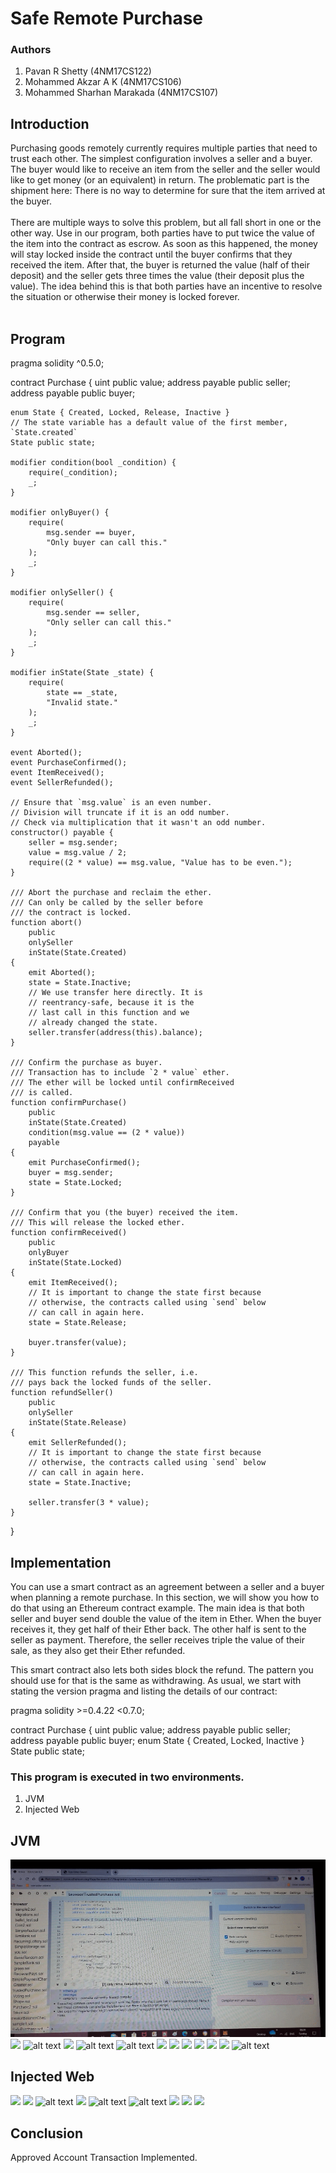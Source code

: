 # Safe Remote Purchase

### Authors  
1. Pavan R Shetty (4NM17CS122)
2. Mohammed Akzar A K (4NM17CS106)
3. Mohammed Sharhan Marakada (4NM17CS107)

## Introduction

Purchasing goods remotely currently requires multiple parties that need to trust each other. The simplest configuration involves a seller and a buyer. The buyer would like to receive an item from the seller and the seller would like to get money (or an equivalent) in return. The problematic part is the shipment here: There is no way to determine for sure that the item arrived at the buyer.<br><br>
There are multiple ways to solve this problem, but all fall short in one or the other way. Use in our program, both parties have to put twice the value of the item into the contract as escrow. As soon as this happened, the money will stay locked inside the contract until the buyer confirms that they received the item. After that, the buyer is returned the value (half of their deposit) and the seller gets three times the value (their deposit plus the value). The idea behind this is that both parties have an incentive to resolve the situation or otherwise their money is locked forever.<br><br>
      
## Program

pragma solidity ^0.5.0;

contract Purchase {
    uint public value;
    address payable public seller;
    address payable public buyer;

    enum State { Created, Locked, Release, Inactive }
    // The state variable has a default value of the first member, `State.created`
    State public state;

    modifier condition(bool _condition) {
        require(_condition);
        _;
    }

    modifier onlyBuyer() {
        require(
            msg.sender == buyer,
            "Only buyer can call this."
        );
        _;
    }

    modifier onlySeller() {
        require(
            msg.sender == seller,
            "Only seller can call this."
        );
        _;
    }

    modifier inState(State _state) {
        require(
            state == _state,
            "Invalid state."
        );
        _;
    }

    event Aborted();
    event PurchaseConfirmed();
    event ItemReceived();
    event SellerRefunded();

    // Ensure that `msg.value` is an even number.
    // Division will truncate if it is an odd number.
    // Check via multiplication that it wasn't an odd number.
    constructor() payable {
        seller = msg.sender;
        value = msg.value / 2;
        require((2 * value) == msg.value, "Value has to be even.");
    }

    /// Abort the purchase and reclaim the ether.
    /// Can only be called by the seller before
    /// the contract is locked.
    function abort()
        public
        onlySeller
        inState(State.Created)
    {
        emit Aborted();
        state = State.Inactive;
        // We use transfer here directly. It is
        // reentrancy-safe, because it is the
        // last call in this function and we
        // already changed the state.
        seller.transfer(address(this).balance);
    }

    /// Confirm the purchase as buyer.
    /// Transaction has to include `2 * value` ether.
    /// The ether will be locked until confirmReceived
    /// is called.
    function confirmPurchase()
        public
        inState(State.Created)
        condition(msg.value == (2 * value))
        payable
    {
        emit PurchaseConfirmed();
        buyer = msg.sender;
        state = State.Locked;
    }

    /// Confirm that you (the buyer) received the item.
    /// This will release the locked ether.
    function confirmReceived()
        public
        onlyBuyer
        inState(State.Locked)
    {
        emit ItemReceived();
        // It is important to change the state first because
        // otherwise, the contracts called using `send` below
        // can call in again here.
        state = State.Release;

        buyer.transfer(value);
    }

    /// This function refunds the seller, i.e.
    /// pays back the locked funds of the seller.
    function refundSeller()
        public
        onlySeller
        inState(State.Release)
    {
        emit SellerRefunded();
        // It is important to change the state first because
        // otherwise, the contracts called using `send` below
        // can call in again here.
        state = State.Inactive;

        seller.transfer(3 * value);
    }
}

## Implementation

You can use a smart contract as an agreement between a seller and a buyer when planning a remote purchase. In this section, we will show you how to do that using an Ethereum contract example.
The main idea is that both seller and buyer send double the value of the item in Ether. When the buyer receives it, they get half of their Ether back. The other half is sent to the seller as payment. Therefore, the seller receives triple the value of their sale, as they also get their Ether refunded.

This smart contract also lets both sides block the refund. The pattern you should use for that is the same as withdrawing.
As usual, we start with stating the version pragma and listing the details of our contract:

pragma solidity >=0.4.22 <0.7.0;

contract Purchase {
    uint public value;
    address payable public seller;
    address payable public buyer;
    enum State { Created, Locked, Inactive }
    State public state;

### This program is executed in two environments.
1. JVM
2. Injected Web

## JVM
![](Jvm/1.program.gif)
![](Jvm/2.cmpilrLoading.gif)
![alt text](Jvm/3.AftrrCompilerLoadRun.jpg)
![](Jvm/4.SelectCreatorAcnt.gif)
![alt text](Jvm/5.CreatorAccount.jpg)
![alt text](Jvm/6.AfterDeploy.jpg)
![](Jvm/7.SelectingReceiverAddress.gif)
![](Jvm/8.SelecValueNTransctToChoosenRecieverFromCreator.gif)
![](Jvm/9.BalnceInReciveAcnt,CreatorNam,CreatorAddress.gif)
![](Jvm/10.SelectRecievrForSendFunc.gif)
![](Jvm/11.SelectSenderNValueForSendFunc.gif)
![](Jvm/12.SentValueUsingSendFunction.gif)
![alt text](Jvm/13.ValueInSenderAcntAftrSent.jpg)

## Injected Web
![](injectedWeb/1.SelectInjectedWeb.gif)
![](injectedWeb/2.DeploySuccesful.gif)
![alt text](injectedWeb/3.SuccessfulDeployLog.jpg)
![](injectedWeb/4.AfterDeployCreatorAddress.jpg)
![alt text](injectedWeb/5.RecieverAddresNCreatorName.gif)
![alt text](injectedWeb/6.SendingValueToReciever.gif)
![](injectedWeb/7.CheckingBalanceOfReciever.gif)
![](injectedWeb/8.CheckingBalanceOfCreator.gif)
![](injectedWeb/9.UsingSendErrorBecause0BALANCEWithSender.gif)

## Conclusion
Approved Account Transaction Implemented.
